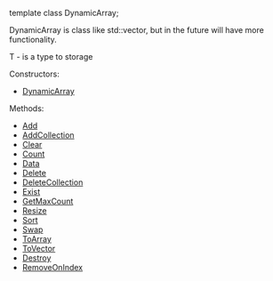 template<typename T> 
class DynamicArray;

DynamicArray is class like std::vector, but in the future will have more functionality.

T - is a type to storage

Constructors:
- [DynamicArray<T>](https://github.com/bastekmisiek02/BearDynamicArray/blob/master/Documentation/Constructors.md)

Methods:

- [Add](https://github.com/bastekmisiek02/BearDynamicArray/blob/master/Documentation/Add.md)
- [AddCollection](https://github.com/bastekmisiek02/BearDynamicArray/blob/master/Documentation/AddCollection.md)
- [Clear](https://github.com/bastekmisiek02/BearDynamicArray/blob/master/Documentation/Clear.md)
- [Count](https://github.com/bastekmisiek02/BearDynamicArray/blob/master/Documentation/Count.md)
- [Data](https://github.com/bastekmisiek02/BearDynamicArray/blob/master/Documentation/Data.md)
- [Delete](https://github.com/bastekmisiek02/BearDynamicArray/blob/master/Documentation/Delete.md)
- [DeleteCollection](https://github.com/bastekmisiek02/BearDynamicArray/blob/master/Documentation/DeleteCollection.md)
- [Exist](https://github.com/bastekmisiek02/BearDynamicArray/blob/master/Documentation/Exist.md)
- [GetMaxCount](https://github.com/bastekmisiek02/BearDynamicArray/blob/master/Documentation/GetMaxCount.md)
- [Resize](https://github.com/bastekmisiek02/BearDynamicArray/blob/master/Documentation/Resize.md)
- [Sort](https://github.com/bastekmisiek02/BearDynamicArray/blob/master/Documentation/Sort.md)
- [Swap](https://github.com/bastekmisiek02/BearDynamicArray/blob/master/Documentation/Swap.md)
- [ToArray](https://github.com/bastekmisiek02/BearDynamicArray/blob/master/Documentation/ToArray.md)
- [ToVector](https://github.com/bastekmisiek02/BearDynamicArray/blob/master/Documentation/ToVector.md)
- [Destroy](https://github.com/bastekmisiek02/BearDynamicArray/blob/master/Documentation/Destroy.md)
- [RemoveOnIndex](https://github.com/bastekmisiek02/BearDynamicArray/blob/master/Documentation/RemoveOnIndex.md)